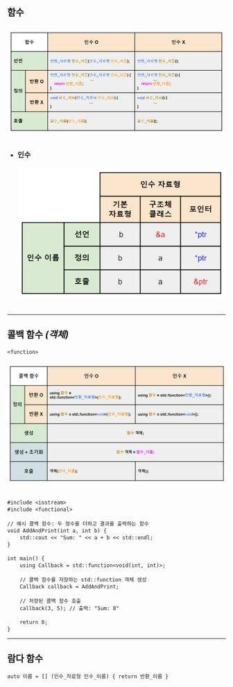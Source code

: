 ## 함수
###### <img src = 'img/함수.png'>

+ ### 인수
  ###### <img src = 'img/인수.png'>

---

## 콜백 함수 *(객체)*
`<function>`
###### <img src = 'img/콜백 함수.png'>
```
#include <iostream>
#include <functional>

// 예시 콜백 함수: 두 정수를 더하고 결과를 출력하는 함수
void AddAndPrint(int a, int b) {
    std::cout << "Sum: " << a + b << std::endl;
}

int main() {
    using Callback = std::function<void(int, int)>;

    // 콜백 함수를 저장하는 std::function 객체 생성
    Callback callback = AddAndPrint;

    // 저장된 콜백 함수 호출
    callback(3, 5); // 출력: "Sum: 8"

    return 0;
}
```

---

## 람다 함수
```
auto 이름 = [] (인수_자료형 인수_이름) { return 반환_이름 }
``` 
